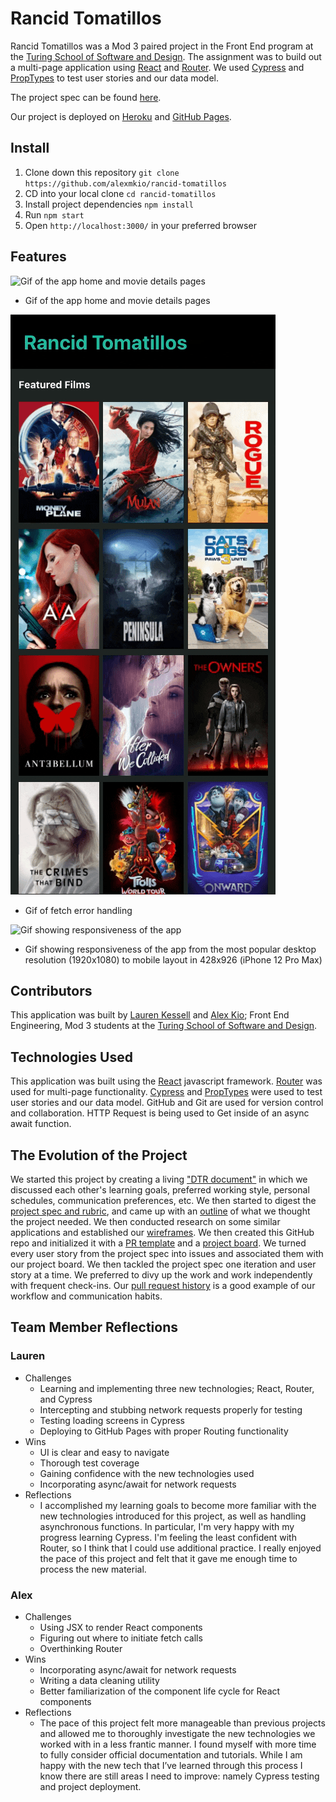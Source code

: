 # Rancid Tomatillos

Rancid Tomatillos was a Mod 3 paired project in the Front End program at the [Turing School of Software and Design](https://turing.io/). The assignment was to build out a multi-page application using [React](https://reactjs.org/) and [Router](https://reactrouter.com/). We used [Cypress](https://www.cypress.io/) and [PropTypes](https://reactjs.org/docs/typechecking-with-proptypes.html) to test user stories and our data model.

The project spec can be found [here](https://frontend.turing.edu/projects/module-3/rancid-tomatillos-v3.html).

Our project is deployed on [Heroku](https://tomatillos-2021.herokuapp.com/) and [GitHub Pages](https://alexmkio.github.io/rancid-tomatillos/#/).

## Install

1. Clone down this repository `git clone https://github.com/alexmkio/rancid-tomatillos`
2. CD into your local clone `cd rancid-tomatillos`
3. Install project dependencies `npm install`
4. Run `npm start`
5. Open `http://localhost:3000/` in your preferred browser

## Features

![Gif of the app home and movie details pages](src/readme/01.gif)
* Gif of the app home and movie details pages

![Gif of fetch error handling](src/readme/02.gif)
* Gif of fetch error handling

![Gif showing responsiveness of the app](src/readme/03.gif)
* Gif showing responsiveness of the app from the most popular desktop resolution (1920x1080) to mobile layout in 428x926 (iPhone 12 Pro Max)

## Contributors

This application was built by [Lauren Kessell](https://github.com/LKessell) and [Alex Kio](https://github.com/alexmkio/); Front End Engineering, Mod 3 students at the [Turing School of Software and Design](https://turing.io/).

## Technologies Used

This application was built using the [React](https://reactjs.org/) javascript framework. [Router](https://reactrouter.com/) was used for multi-page functionality. [Cypress](https://www.cypress.io/) and [PropTypes](https://reactjs.org/docs/typechecking-with-proptypes.html) were used to test user stories and our data model. GitHub and Git are used for version control and collaboration. HTTP Request is being used to Get inside of an async await function.

## The Evolution of the Project

We started this project by creating a living ["DTR document"](https://gist.github.com/alexmkio/0255d484206a058245d9c0dabaefc373) in which we discussed each other's learning goals, preferred working style, personal schedules, communication preferences, etc. We then started to digest the [project spec and rubric](https://frontend.turing.edu/projects/module-3/rancid-tomatillos-v3.html), and came up with an [outline](https://gist.github.com/alexmkio/655c87daf975a46483119ce85c575e3f) of what we thought the project needed. We then conducted research on some similar applications and established our [wireframes](https://lkessell.invisionapp.com/freehand/Tomatillos-UoeK1zaPE). We then created this GitHub repo and initialized it with a [PR template](https://github.com/alexmkio/rancid-tomatillos/blob/main/pull_request_template.md) and a [project board](https://github.com/alexmkio/rancid-tomatillos/projects/1). We turned every user story from the project spec into issues and associated them with our project board. We then tackled the project spec one iteration and user story at a time. We preferred to divy up the work and work independently with frequent check-ins. Our [pull request history](https://github.com/alexmkio/rancid-tomatillos/pulls?q=is%3Apr+is%3Aclosed+sort%3Acreated-asc) is a good example of our workflow and communication habits.

## Team Member Reflections

### Lauren
* Challenges
  * Learning and implementing three new technologies; React, Router, and Cypress
  * Intercepting and stubbing network requests properly for testing
  * Testing loading screens in Cypress
  * Deploying to GitHub Pages with proper Routing functionality
* Wins
  * UI is clear and easy to navigate
  * Thorough test coverage
  * Gaining confidence with the new technologies used
  * Incorporating async/await for network requests
* Reflections
  * I accomplished my learning goals to become more familiar with the new technologies introduced for this project, as well as handling asynchronous functions. In particular, I'm very happy with my progress learning Cypress. I'm feeling the least confident with Router, so I think that I could use additional practice. I really enjoyed the pace of this project and felt that it gave me enough time to process the new material.

### Alex
* Challenges
  * Using JSX to render React components
  * Figuring out where to initiate fetch calls
  * Overthinking Router
* Wins
  * Incorporating async/await for network requests
  * Writing a data cleaning utility
  * Better familiarization of the component life cycle for React components
* Reflections
  * The pace of this project felt more manageable than previous projects and allowed me to thoroughly investigate the new technologies we worked with in a less frantic manner. I found myself with more time to fully consider official documentation and tutorials. While I am happy with the new tech that I’ve learned through this process I know there are still areas I need to improve: namely Cypress testing and project deployment.
